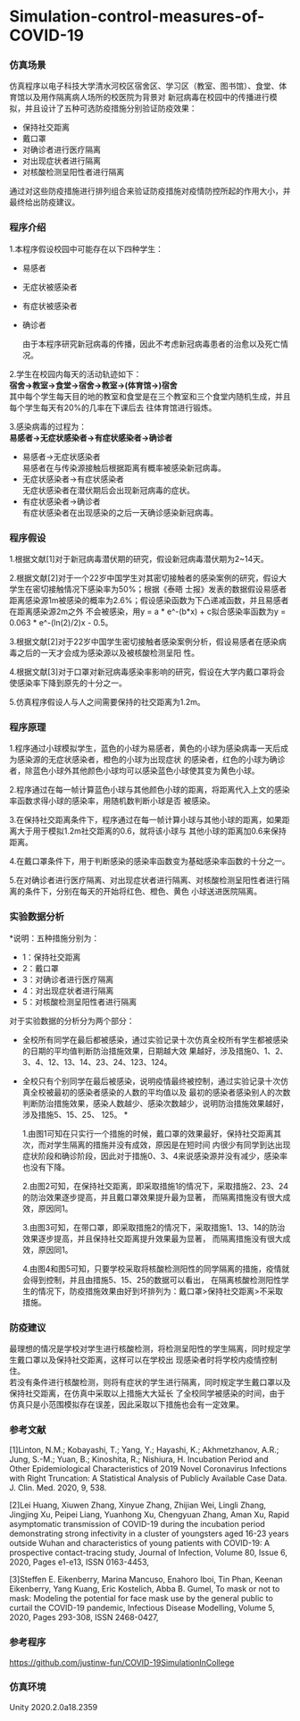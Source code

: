# Simulation-control-measures-of-COVID-19

### 仿真场景
仿真程序以电子科技大学清水河校区宿舍区、学习区（教室、图书馆）、食堂、体育馆以及用作隔离病人场所的校医院为背景对
新冠病毒在校园中的传播进行模拟，并且设计了五种可选防疫措施分别验证防疫效果：  
+ 保持社交距离  
+ 戴口罩  
+ 对确诊者进行医疗隔离  
+ 对出现症状者进行隔离  
+ 对核酸检测呈阳性者进行隔离  

通过对这些防疫措施进行排列组合来验证防疫措施对疫情防控所起的作用大小，并最终给出防疫建议。

### 程序介绍
1.本程序假设校园中可能存在以下四种学生：  
+ 易感者  
+ 无症状被感染者  
+ 有症状被感染者  
+ 确诊者  

    由于本程序研究新冠病毒的传播，因此不考虑新冠病毒患者的治愈以及死亡情况。

2.学生在校园内每天的活动轨迹如下：  
    **宿舍->教室->食堂->宿舍->教室->(体育馆->)宿舍**  
    其中每个学生每天目的地的教室和食堂是在三个教室和三个食堂内随机生成，并且每个学生每天有20%的几率在下课后去
    往体育馆进行锻炼。

3.感染病毒的过程为：  
    **易感者->无症状感染者->有症状感染者->确诊者**  
+ 易感者->无症状感染者  
    易感者在与传染源接触后根据距离有概率被感染新冠病毒。  
+ 无症状感染者->有症状感染者  
    无症状感染者在潜伏期后会出现新冠病毒的症状。  
+ 有症状感染者->确诊者  
    有症状感染者在出现感染的之后一天确诊感染新冠病毒。  

### 程序假设
1.根据文献[1]对于新冠病毒潜伏期的研究，假设新冠病毒潜伏期为2~14天。

2.根据文献[2]对于一个22岁中国学生对其密切接触者的感染案例的研究，假设大学生在密切接触情况下感染率为50%；根据《泰晤
士报》发表的数据假设易感者距离感染源1m被感染的概率为2.6%；假设感染函数为下凸递减函数，并且易感者在距离感染源2m之外
不会被感染，用y = a * e^-(b*x) + c拟合感染率函数为y = 0.063 * e^-(ln(2)/2)x - 0.5。

3.根据文献[2]对于22岁中国学生密切接触者感染案例分析，假设易感者在感染病毒之后的一天才会成为感染源以及被核酸检测呈阳
性。
 
4.根据文献[3]对于口罩对新冠病毒感染率影响的研究，假设在大学内戴口罩将会使感染率下降到原先的十分之一。

5.仿真程序假设人与人之间需要保持的社交距离为1.2m。

### 程序原理
1.程序通过小球模拟学生，蓝色的小球为易感者，黄色的小球为感染病毒一天后成为感染源的无症状感染者，橙色的小球为出现症状
的感染者，红色的小球为确诊者，除蓝色小球外其他颜色小球均可以感染蓝色小球使其变为黄色小球。
    
2.程序通过在每一帧计算蓝色小球与其他颜色小球的距离，将距离代入上文的感染率函数求得小球的感染率，用随机数判断小球是否
被感染。

3.在保持社交距离条件下，程序通过在每一帧计算小球与其他小球的距离，如果距离大于用于模拟1.2m社交距离的0.6，就将该小球与
其他小球的距离加0.6来保持距离。

4.在戴口罩条件下，用于判断感染的感染率函数变为基础感染率函数的十分之一。

5.在对确诊者进行医疗隔离、对出现症状者进行隔离、对核酸检测呈阳性者进行隔离的条件下，分别在每天的开始将红色、橙色、黄色
小球送进医院隔离。

### 实验数据分析
*说明：五种措施分别为：  
+ 1：保持社交距离  
+ 2：戴口罩  
+ 3：对确诊者进行医疗隔离  
+ 4：对出现症状者进行隔离  
+ 5：对核酸检测呈阳性者进行隔离       

对于实验数据的分析分为两个部分：  
+ 全校所有同学在最后都被感染，通过实验记录十次仿真全校所有学生都被感染的日期的平均值判断防治措施效果，日期越大效
果越好，涉及措施0、1、2、3、4、12、13、14、23、24、123、124。  
+ 全校只有个别同学在最后被感染，说明疫情最终被控制，通过实验记录十次仿真全校被最初的感染者感染的人数的平均值以及
最初的感染者感染别人的次数判断防治措施效果，感染人数越少、感染次数越少，说明防治措施效果越好，涉及措施5、15、25、
125。  *

    1.由图1可知在只实行一个措施的时候，戴口罩的效果最好，保持社交距离其次，而对学生隔离的措施并没有成效，原因是在短时间
    内很少有同学到达出现症状阶段和确诊阶段，因此对于措施0、3、4来说感染源并没有减少，感染率也没有下降。  

    2.由图2可知，在保持社交距离，即采取措施1的情况下，采取措施2、23、24的防治效果逐步提高，并且戴口罩效果提升最为显著，
    而隔离措施没有很大成效，原因同1。

    3.由图3可知，在带口罩，即采取措施2的情况下，采取措施1、13、14的防治效果逐步提高，并且保持社交距离提升效果最为显著，
    而隔离措施没有很大成效，原因同1。

    4.由图4和图5可知，只要学校采取将核酸检测阳性的同学隔离的措施，疫情就会得到控制，并且由措施5、15、25的数据可以看出，
    在隔离核酸检测阳性学生的情况下，防疫措施效果由好到坏排列为：戴口罩>保持社交距离>不采取措施。

### 防疫建议
最理想的情况是学校对学生进行核酸检测，将检测呈阳性的学生隔离，同时规定学生戴口罩以及保持社交距离，这样可以在学校出
现感染者时将学校内疫情控制住。  
若没有条件进行核酸检测，则将有症状的学生进行隔离，同时规定学生戴口罩以及保持社交距离，在仿真中采取以上措施大大延长
了全校同学被感染的时间，由于仿真只是小范围模拟存在误差，因此采取以下措施也会有一定效果。

### 参考文献
[1]Linton, N.M.; Kobayashi, T.; Yang, Y.; Hayashi, K.; Akhmetzhanov, A.R.; Jung, S.-M.; Yuan, B.; Kinoshita, R.; 
Nishiura, H. Incubation Period and Other Epidemiological Characteristics of 2019 Novel Coronavirus Infections 
with Right Truncation: A Statistical Analysis of Publicly Available Case Data. J. Clin. Med. 2020, 9, 538.

[2]Lei Huang, Xiuwen Zhang, Xinyue Zhang, Zhijian Wei, Lingli Zhang, Jingjing Xu, Peipei Liang, Yuanhong Xu, 
Chengyuan Zhang, Aman Xu, Rapid asymptomatic transmission of COVID-19 during the incubation period 
demonstrating strong infectivity in a cluster of youngsters aged 16-23 years outside Wuhan and characteristics 
of young patients with COVID-19: A prospective contact-tracing study, Journal of Infection, Volume 80, Issue 6, 
2020, Pages e1-e13, ISSN 0163-4453,

[3]Steffen E. Eikenberry, Marina Mancuso, Enahoro Iboi, Tin Phan, Keenan Eikenberry, Yang Kuang, Eric Kostelich,
 Abba B. Gumel, To mask or not to mask: Modeling the potential for face mask use by the general public to curtail
 the COVID-19 pandemic, Infectious Disease Modelling, Volume 5, 2020, Pages 293-308, ISSN 2468-0427,

### 参考程序
https://github.com/justinw-fun/COVID-19SimulationInCollege

### 仿真环境
Unity 2020.2.0a18.2359
